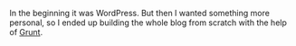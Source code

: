 In the beginning it was WordPress. But then I wanted something more personal,
so I ended up building the whole blog from scratch with the help
of [Grunt](http://gruntjs.com/).
